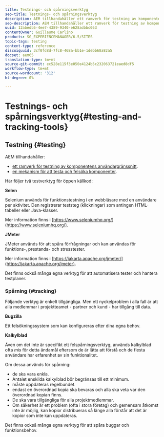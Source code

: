 ```yaml
---
title: Testnings- och spårningsverktyg
seo-title: Testnings- och spårningsverktyg
description: AEM tillhandahåller ett ramverk för testning av komponentens användargränssnitt och en mekanism för testning och felsökning av komponenter
seo-description: AEM tillhandahåller ett ramverk för testning av komponentens användargränssnitt och en mekanism för testning och felsökning av komponenter
uuid: 12abedb5-4ee7-4389-9340-e628adbbc053
contentOwner: Guillaume Carlino
products: SG_EXPERIENCEMANAGER/6.5/SITES
topic-tags: testing
content-type: reference
discoiquuid: 3cf0fd8d-7fc8-468a-bb1e-1debb68a82a5
docset: aem65
translation-type: tm+mt
source-git-commit: ec528e115f3e050e4124b5c232063721eaed8df5
workflow-type: tm+mt
source-wordcount: '312'
ht-degree: 0%

---
```



# Testnings- och spårningsverktyg{#testing-and-tracking-tools}

## Testning {#testing}

AEM tillhandahåller:

* [ett ramverk för testning av komponentens användargränssnitt](/help/sites-developing/hobbes.md).
* [en mekanism för att testa och felsöka komponenter](/help/sites-developing/developer-mode.md).

Här följer två testverktyg för öppen källkod:

**Selen**

Selenium används för funktionstestning i en webbläsare med en användare per aktivitet. Den registrerar teststeg (klickningar) som antingen HTML-tabeller eller Java-klasser.

Mer information finns i [https://www.seleniumhq.org/](https://www.seleniumhq.org/).

**JMeter**

JMeter används för att spåra förfrågningar och kan användas för funktions-, prestanda- och stresstester.

Mer information finns i [https://jakarta.apache.org/jmeter/](https://jakarta.apache.org/jmeter).

Det finns också många egna verktyg för att automatisera tester och hantera testplaner.

### Spårning {#tracking}

Följande verktyg är enkelt tillgängliga. Men ett nyckelproblem i alla fall är att alla medlemmar i projektteamet - partner och kund - har tillgång till data.

**Bugzilla**

Ett felsökningssystem som kan konfigureras efter dina egna behov.

**Kalkylblad**

Även om det inte är specifikt ett felspårningsverktyg, används kalkylblad ofta *mis* för detta ändamål eftersom de är lätta att förstå och de flesta användare har erfarenhet av sin funktionalitet.

Om dessa används för spårning:

* de ska vara enkla.
* Antalet enskilda kalkylblad bör begränsas till ett minimum.
* måste uppdateras regelbundet.
* endast en överordnad kopia ska bevaras och alla ska veta var den överordnad kopian finns.
* De ska vara tillgängliga för alla projektmedlemmar.
* Om säkerhet är ett problem (ofta i stora företag) och gemensam åtkomst inte är möjlig, kan kopior distribueras så länge alla förstår att det är kopior som inte kan uppdateras.

Det finns också många egna verktyg för att spåra buggar och funktionsbehov.
